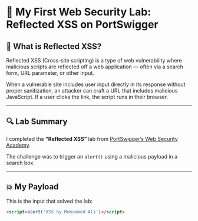 # 🧪 My First Web Security Lab: Reflected XSS on PortSwigger

## 🔹 What is Reflected XSS?

Reflected XSS (Cross-site scripting) is a type of web vulnerability where malicious scripts are reflected off a web application — often via a search form, URL parameter, or other input.

When a vulnerable site includes user input directly in its response without proper sanitization, an attacker can craft a URL that includes malicious JavaScript. If a user clicks the link, the script runs in their browser.

---

## 🔍 Lab Summary

I completed the **“Reflected XSS”** lab from [PortSwigger’s Web Security Academy](https://portswigger.net/web-security).

The challenge was to trigger an `alert()` using a malicious payload in a search box.

---

## 💥 My Payload

This is the input that solved the lab:

```html
<script>alert('XSS by Mohammed Ali')</script>
